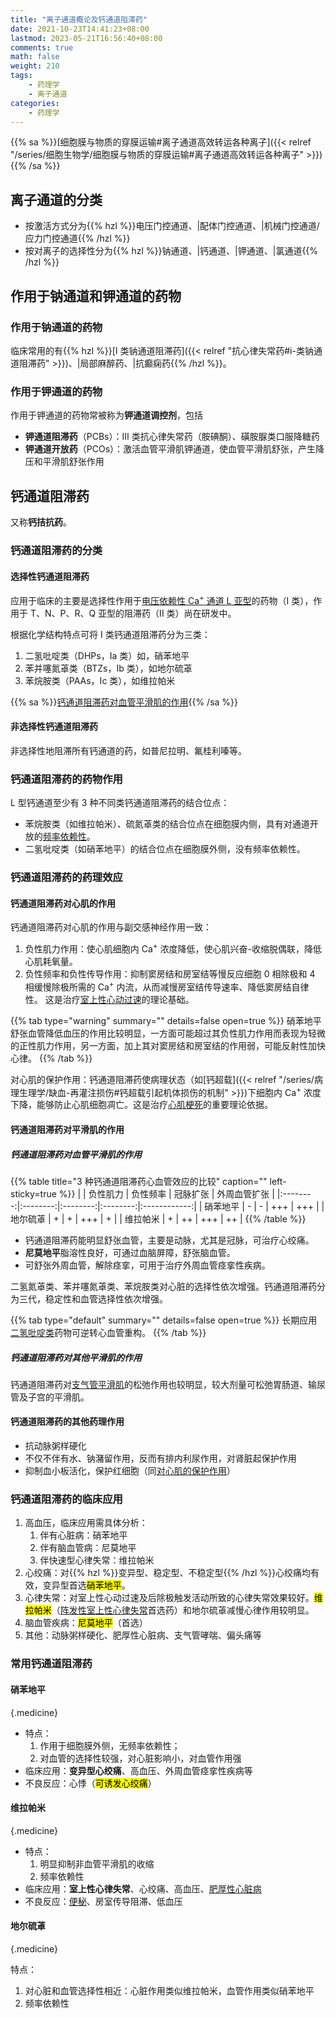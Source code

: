 ```yaml
---
title: "离子通道概论及钙通道阻滞药"
date: 2021-10-23T14:41:23+08:00
lastmod: 2023-05-21T16:56:40+08:00
comments: true
math: false
weight: 210
tags:
    - 药理学
    - 离子通道
categories:
    - 药理学
---
```


{{% sa %}}[细胞膜与物质的穿膜运输#离子通道高效转运各种离子]({{< relref "/series/细胞生物学/细胞膜与物质的穿膜运输#离子通道高效转运各种离子" >}}){{% /sa %}}

<!--more-->

## 离子通道的分类

- 按激活方式分为{{% hzl %}}电压门控通道、|配体门控通道、|机械门控通道/应力门控通道{{% /hzl %}}
- 按对离子的选择性分为{{% hzl %}}钠通道、|钙通道、|钾通道、|氯通道{{% /hzl %}}

## 作用于钠通道和钾通道的药物

### 作用于钠通道的药物

临床常用的有{{% hzl %}}[I 类钠通道阻滞药]({{< relref "抗心律失常药#i-类钠通道阻滞药" >}})、|局部麻醉药、|抗癫痫药{{% /hzl %}}。

### 作用于钾通道的药物

作用于钾通道的药物常被称为**钾通道调控剂**，包括
- **钾通道阻滞药**（PCBs）：Ⅲ 类抗心律失常药（胺碘酮）、磺胺脲类口服降糖药
- **钾通道开放药**（PCOs）：激活血管平滑肌钾通道，使血管平滑肌舒张，产生降压和平滑肌舒张作用

## 钙通道阻滞药

又称**钙拮抗药**。

### 钙通道阻滞药的分类

#### 选择性钙通道阻滞药

应用于临床的主要是选择性作用于<ins>电压依赖性 Ca<sup>+</sup> 通道 L 亚型</ins>的药物（I 类），作用于 T、N、P、R、Q 亚型的阻滞药（II 类）尚在研发中。

根据化学结构特点可将 I 类钙通道阻滞药分为三类：
1. 二氢吡啶类（DHPs，Ia 类）如，硝苯地平
2. 苯并噻氮䓬类（BTZs，Ib 类），如地尔硫䓬
3. 苯烷胺类（PAAs，Ic 类），如维拉帕米

{{% sa %}}[钙通道阻滞药对血管平滑肌的作用](#钙通道阻滞药对血管平滑肌的作用){{% /sa %}}

#### 非选择性钙通道阻滞药

非选择性地阻滞所有钙通道的药，如普尼拉明、氟桂利嗪等。

### 钙通道阻滞药的药物作用

L 型钙通道至少有 3 种不同类钙通道阻滞药的结合位点：
- 苯烷胺类（如维拉帕米）、硫氮䓬类的结合位点在细胞膜内侧，具有对通道开放的<ins>频率依赖性</ins>。
- 二氢吡啶类（如硝苯地平）的结合位点在细胞膜外侧，没有频率依赖性。

### 钙通道阻滞药的药理效应

#### 钙通道阻滞药对心肌的作用

钙通道阻滞药对心肌的作用与副交感神经作用一致：
1. 负性肌力作用：使心肌细胞内 Ca<sup>+</sup> 浓度降低，使心肌兴奋-收缩脱偶联，降低心肌耗氧量。
2. 负性频率和负性传导作用：抑制窦房结和房室结等慢反应细胞 0 相除极和 4 相缓慢除极所需的 Ca<sup>+</sup> 内流，从而减慢房室结传导速率、降低窦房结自律性。
    这是治疗<ins>室上性心动过速</ins>的理论基础。

{{% tab type="warning" summary="" details=false open=true %}}
硝苯地平舒张血管降低血压的作用比较明显，一方面可能超过其负性肌力作用而表现为轻微的正性肌力作用，另一方面，加上其对窦房结和房室结的作用弱，可能反射性加快心律。
{{% /tab %}}

对心肌的保护作用：钙通道阻滞药使病理状态（如[钙超载]({{< relref "/series/病理生理学/缺血-再灌注损伤#钙超载引起机体损伤的机制" >}})下细胞内 Ca<sup>+</sup> 浓度下降，能够防止心肌细胞凋亡。这是治疗<ins>心肌梗死</ins>的重要理论依据。

#### 钙通道阻滞药对平滑肌的作用

##### 钙通道阻滞药对血管平滑肌的作用

{{% table title="3 种钙通道阻滞药心血管效应的比较" caption="" left-sticky=true %}}
|          | 负性肌力 | 负性频率 | 冠脉扩张 | 外周血管扩张 |
|:--------:|:--------:|:--------:|:--------:|:------------:|
| 硝苯地平 |     -    |     -    |    +++   |      +++     |
| 地尔硫䓬 |     +    |     +    |    +++   |       +      |
| 维拉帕米 |     +    |    ++    |    +++   |      ++      |
{{% /table %}}

- 钙通道阻滞药能明显舒张血管，主要是动脉，尤其是冠脉，可治疗心绞痛。
- **尼莫地平**脂溶性良好，可通过血脑屏障，舒张脑血管。
- 可舒张外周血管，解除痉挛，可用于治疗外周血管痉挛性疾病。

二氢氮䓬类、苯并噻氮䓬类、苯烷胺类对心脏的选择性依次增强。钙通道阻滞药分为三代，稳定性和血管选择性依次增强。

{{% tab type="default" summary="" details=false open=true %}}
长期应用<ins>二氢吡啶类</ins>药物可逆转心血管重构。
{{% /tab %}}

##### 钙通道阻滞药对其他平滑肌的作用

钙通道阻滞药对<ins>支气管平滑肌</ins>的松弛作用也较明显，较大剂量可松弛胃肠道、输尿管及子宫的平滑肌。

#### 钙通道阻滞药的其他药理作用

- 抗动脉粥样硬化
- 不仅不伴有水、钠潴留作用，反而有排内利尿作用，对肾脏起保护作用
- 抑制血小板活化，保护红细胞（同[对心肌的保护作用](#钙通道阻滞药对心肌的作用)）

### 钙通道阻滞药的临床应用

1. 高血压，临床应用需具体分析：
    1. 伴有心脏病：硝苯地平
    2. 伴有脑血管病：尼莫地平
    3. 伴快速型心律失常：维拉帕米
2. 心绞痛：对{{% hzl %}}变异型、稳定型、不稳定型{{% /hzl %}}心绞痛均有效，变异型首选<mark>硝苯地平</mark>。
3. 心律失常：对室上性心动过速及后除极触发活动所致的心律失常效果较好。<mark>维拉帕米</mark>（<ins>阵发性室上性心律失常</ins>首选药）和地尔硫䓬减慢心律作用较明显。
4. 脑血管疾病：<mark>尼莫地平</mark>（首选）
5. 其他：动脉粥样硬化、肥厚性心脏病、支气管哮喘、偏头痛等

### 常用钙通道阻滞药

#### 硝苯地平
{.medicine}

- 特点：
    1. 作用于细胞膜外侧，无频率依赖性；
    2. 对血管的选择性较强，对心脏影响小，对血管作用强
- 临床应用：**变异型心绞痛**、高血压、外周血管痉挛性疾病等
- 不良反应：心悸（<mark>可诱发心绞痛</mark>）

#### 维拉帕米
{.medicine}

- 特点：
    1. 明显抑制非血管平滑肌的收缩
    2. 频率依赖性
- 临床应用：**室上性心律失常**、心绞痛、高血压、<ins>肥厚性心脏病</ins>
- 不良反应：<ins>便秘</ins>、房室传导阻滞、低血压

#### 地尔硫䓬
{.medicine}

特点：
1. 对心脏和血管选择性相近：心脏作用类似维拉帕米，血管作用类似硝苯地平
2. 频率依赖性
